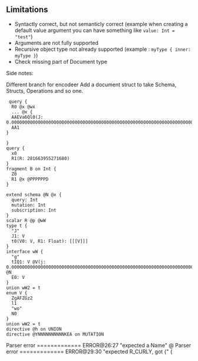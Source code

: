 ## Limitations

- Syntactly correct, but not semanticly correct (example when creating a default value argument you can have something like `value: Int = "test"`)
- Arguments are not fully supported
- Recursive object type not already supported (example : `myType { inner: myType }`)
- Check missing part of Document type

Side notes:

Different branch for encodeer
Add a document struct to take Schema, Structs, Operations and so one.

```
 query {
  R0 @x @wx
  ... @x {
  AAEVa6Ql0(J: 0.000000000000000000000000000000000000000000000000000000000000000000000000000000000000000000000000000000000000000000000000000000000000000000000000000000000000000000000000000000000000000000000000000000000000000000000000000000000000000000000000000000000000000000000000000000000000000000000000000000000000000000000000000000000005)
  AA1
}

}
query {
  x0
  R1(R: 281663955271680)
}
fragment B on Int {
  Z0
  R1 @x @PPPPPPD
}

extend schema @N @x {
  query: Int
  mutation: Int
  subscription: Int
}
scalar R @p @wW
type t {
  "J"
  J1: V
  t0(V0: V, R1: Float): [[[V]]]
}
interface wW {
  "g"
  tIQ1: V @V(j: 0.000000000000000000000000000000000000000000000000000000000000000000000000000000000000000000000000000000000000000000000000000000000000000000000000000000000000000000000000000000000000000000000000000000000000000000000000000000000000000000000000000000000000000000000000000000000000000000000000000000000000000000000005453612399186) @N
  E0: V
}
union wW2 = t
enum V {
  ZgAFZGz2
  l1
  "wo"
  N0
}
union wW2 = t
directive @h on UNION
directive @YNNNNNNNNNNKEA on MUTATION

```

Parser error ============= ERROR@26:27 "expected a Name" @
Parser error ============= ERROR@29:30 "expected R_CURLY, got {" {
